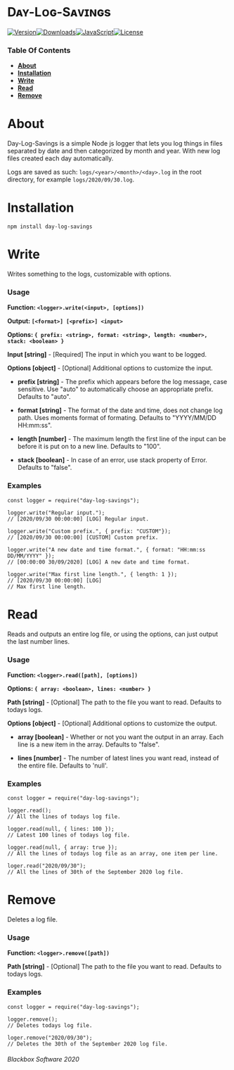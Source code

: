 # Dᴀʏ-Lᴏɢ-Sᴀᴠɪɴɢs

[![Version][version-image]][github-url][![Downloads][downloads-image]][npm-url][![JavaScript][javascript-image]][github-url][![License][license-image]][license-url]

### Table Of Contents
- [**About**](#about)
- [**Installation**](#installation)
- [**Write**](#write)
- [**Read**](#read)
- [**Remove**](#remove)

# About

Day-Log-Savings is a simple Node js logger that lets you log things in files separated by date and then categorized by month and year. With new log files created each day automatically.

Logs are saved as such: `logs/<year>/<month>/<day>.log` in the root directory, for example `logs/2020/09/30.log`.

# Installation

`npm install day-log-savings`

# Write

Writes something to the logs, customizable with options.

### Usage

**Function: `<logger>.write(<input>, [options])`**

**Output: `[<format>] [<prefix>] <input>`**

**Options: `{ prefix: <string>, format: <string>, length: <number>, stack: <boolean> }`**

**Input [string]** - [Required] The input in which you want to be logged.

**Options [object]** - [Optional] Additional options to customize the input.

- **prefix [string]** - The prefix which appears before the log message, case sensitive. Use "auto" to automatically choose an appropriate prefix. Defaults to "auto".

- **format [string]** - The format of the date and time, does not change log path. Uses moments format of formating. Defaults to "YYYY/MM/DD HH:mm:ss".

- **length [number]** - The maximum length the first line of the input can be before it is put on to a new line. Defaults to "100".

- **stack [boolean]** - In case of an error, use stack property of Error. Defaults to "false".

### Examples

```
const logger = require("day-log-savings");

logger.write("Regular input.");
// [2020/09/30 00:00:00] [LOG] Regular input.

logger.write("Custom prefix.", { prefix: "CUSTOM"});
// [2020/09/30 00:00:00] [CUSTOM] Custom prefix.

logger.write("A new date and time format.", { format: "HH:mm:ss DD/MM/YYYY" });
// [00:00:00 30/09/2020] [LOG] A new date and time format.

logger.write("Max first line length.", { length: 1 });
// [2020/09/30 00:00:00] [LOG]
// Max first line length.
```

# Read

Reads and outputs an entire log file, or using the options, can just output the last number lines.

### Usage

**Function: `<logger>.read([path], [options])`**

**Options: `{ array: <boolean>, lines: <number> }`**

**Path [string]** - [Optional] The path to the file you want to read. Defaults to todays logs.

**Options [object]** - [Optional] Additional options to customize the output.

- **array [boolean]** - Whether or not you want the output in an array. Each line is a new item in the array. Defaults to "false".

- **lines [number]** - The number of latest lines you want read, instead of the entire file. Defaults to 'null'.

### Examples

```
const logger = require("day-log-savings");

logger.read();
// All the lines of todays log file.

logger.read(null, { lines: 100 });
// Latest 100 lines of todays log file.

logger.read(null, { array: true });
// All the lines of todays log file as an array, one item per line.

loger.read("2020/09/30");
// All the lines of 30th of the September 2020 log file.
```

# Remove

Deletes a log file.

### Usage

**Function: `<logger>.remove([path])`**

**Path [string]** - [Optional] The path to the file you want to read. Defaults to todays logs.

### Examples

```
const logger = require("day-log-savings");

logger.remove();
// Deletes todays log file.

loger.remove("2020/09/30");
// Deletes the 30th of the September 2020 log file.
```

###### Blackbox Software 2020

[version-image]: https://img.shields.io/github/package-json/v/ApteryxXYZ/day-log-savings?logo=github
[downloads-image]: https://img.shields.io/npm/dt/day-log-savings?logo=npm
[javascript-image]: https://img.shields.io/github/languages/top/ApteryxXYZ/Day-Log-Savings?logo=github
[license-image]: https://img.shields.io/npm/l/day-log-savings?logo=github

[npm-url]: https://npmjs.com/package/day-log-savings
[license-url]: https://github.com/ApteryxXYZ/Day-Log-Savings/blob/master/LICENSE
[github-url]: https://github.com/ApteryxXYZ/Day-Log-Savings/
